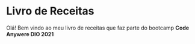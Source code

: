 # Livro de Receitas 

Olá! Bem vindo ao meu livro de receitas que faz parte do bootcamp **Code Anywere DIO 2021**

